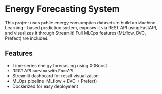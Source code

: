 # Energy Forecasting System

This project uses public energy consumption datasets to build an Machine Learning - based prediction system, exposes it via REST API using FastAPI, and visualizes it through Streamlit! Full MLOps features (MLflow, DVC, Prefect) are included.

## Features
- Time-series energy forecasting using XGBoost
- REST API service with FastAPI
- Streamlit dashboard for result visualization
- MLOps pipeline (MLflow + DVC + Prefect)
- Dockerized for easy deployment
